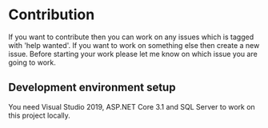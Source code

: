 # Contribution
If you want to contribute then you can work on any issues which is tagged with 'help wanted'. If you want to work on something else then create a new issue. 
Before starting your work please let me know on which issue you are going to work.

## Development environment setup
You need Visual Studio 2019, ASP.NET Core 3.1 and SQL Server to work on this project locally.
